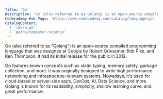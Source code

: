 ```yaml
---
Title: 'Go'
Description: 'Go (also referred to as Golang) is an open-source compiled programming language that was designed at Google by Robert Griesemer, Rob Pike, and Ken Thompson. It had its initial release for the public in 2012.'
Codecademy Hub Page: 'https://www.codecademy.com/catalog/language/go'
CatalogContent:
  - 'learn-go'
  - 'paths/computer-science'
---
```


Go (also referred to as "Golang") is an open-source compiled programming language that was designed at Google by Robert Griesemer, Rob Pike, and Ken Thompson. It had its initial release for the public in 2012.

Go features known concepts such as static typing, memory safety, garbage collection, and more. It was originally designed to write high performance networking and infrastructure-relevant systems. Nowadays, it's used for cloud-based or server-side apps, DevOps, AI, Data Science, and more. Golang is known for its readability, simplicity, shallow learning curve, and great performance.
